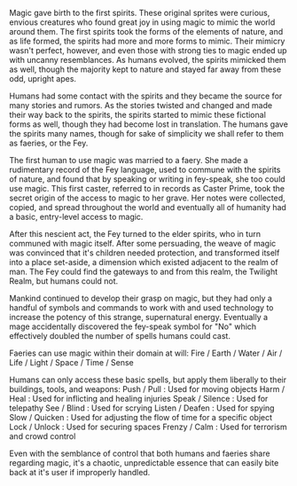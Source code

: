 Magic gave birth to the first spirits. These original sprites were curious, envious creatures who found great joy in using magic to mimic the world around them. The first spirits took the forms of the elements of nature, and as life formed, the spirits had more and more forms to mimic. Their mimicry wasn't perfect, however, and even those with strong ties to magic ended up with uncanny resemblances. As humans evolved, the spirits mimicked them as well, though the majority kept to nature and stayed far away from these odd, upright apes.

Humans had some contact with the spirits and they became the source for many stories and rumors. As the stories twisted and changed and made their way back to the spirits, the spirits started to mimic these fictional forms as well, though they had become lost in translation. The humans gave the spirits many names, though for sake of simplicity we shall refer to them as faeries, or the Fey.

The first human to use magic was married to a faery. She made a rudimentary record of the Fey language, used to commune with the spirits of nature, and found that by speaking or writing in fey-speak, she too could use magic. This first caster, referred to in records as Caster Prime, took the secret origin of the access to magic to her grave. Her notes were collected, copied, and spread throughout the world and eventually all of humanity had a basic, entry-level access to magic.

After this nescient act, the Fey turned to the elder spirits, who in turn communed with magic itself. After some persuading, the weave of magic was convinced that it's children needed protection, and transformed itself into a place set-aside, a dimension which existed adjacent to the realm of man. The Fey could find the gateways to and from this realm, the Twilight Realm, but humans could not.

Mankind continued to develop their grasp on magic, but they had only a handful of symbols and commands to work with and used technology to increase the potency of this strange, supernatural energy. Eventually a mage accidentally discovered the fey-speak symbol for "No" which effectively doubled the number of spells humans could cast.

Faeries can use magic within their domain at will:
Fire / Earth / Water / Air / Life / Light / Space / Time / Sense

Humans can only access these basic spells, but apply them liberally to their buildings, tools, and weapons:
Push   / Pull    : Used for moving objects
Harm   / Heal    : Used for inflicting and healing injuries
Speak  / Silence : Used for telepathy
See    / Blind   : Used for scrying
Listen / Deafen  : Used for spying
Slow   / Quicken : Used for adjusting the flow of time for a specific object
Lock   / Unlock  : Used for securing spaces
Frenzy / Calm    : Used for terrorism and crowd control

Even with the semblance of control that both humans and faeries share regarding magic, it's a chaotic, unpredictable essence that can easily bite back at it's user if improperly handled.
